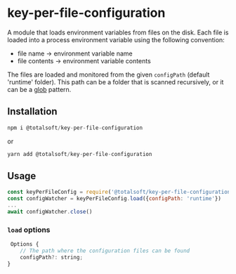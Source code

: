 # key-per-file-configuration

A module that loads environment variables from files on the disk. Each file is loaded into a process environment variable using the following convention:
- file name -> environment variable name
- file contents -> environment variable contents


The files are loaded and monitored from the given `configPath` (default 'runtime' folder). This path can be a folder that is scanned recursively, or it can be a [glob](https://github.com/isaacs/node-glob#glob-primer) pattern.

## Installation

```javascript
npm i @totalsoft/key-per-file-configuration
```

or

```javascript
yarn add @totalsoft/key-per-file-configuration
```

## Usage

```javascript
const keyPerFileConfig = require('@totalsoft/key-per-file-configuration')
const configWatcher = keyPerFileConfig.load({configPath: 'runtime'})
...
await configWatcher.close()
```


###  `load` options


```javascript
 Options {
    // The path where the configuration files can be found
    configPath?: string;
}
```
